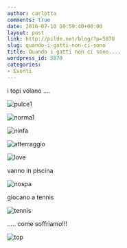 ```yaml
---
author: carlotta
comments: true
date: 2016-07-10 10:59:40+00:00
layout: post
link: http://pilde.net/blog/?p=5870
slug: quando-i-gatti-non-ci-sono
title: Quando i gatti non ci sono....
wordpress_id: 5870
categories:
- Eventi
---
```


i topi volano ....

![pulce1](http://pilde.net/blog/wp-content/uploads/2016/07/pulce1.png)


 ![norma1](http://pilde.net/blog/wp-content/uploads/2016/07/norma1.jpg)


 ![ninfa](http://pilde.net/blog/wp-content/uploads/2016/07/ninfa.png)


 ![atterraggio](http://pilde.net/blog/wp-content/uploads/2016/07/atterraggio.png)




![love](http://pilde.net/blog/wp-content/uploads/2016/07/love.png)




vanno in piscina

![nospa](http://pilde.net/blog/wp-content/uploads/2016/07/nospa.png)


giocano a tennis

![tennis](http://pilde.net/blog/wp-content/uploads/2016/07/tennis.png)


..... come soffriamo!!!

![top](http://pilde.net/blog/wp-content/uploads/2016/07/top.png)



